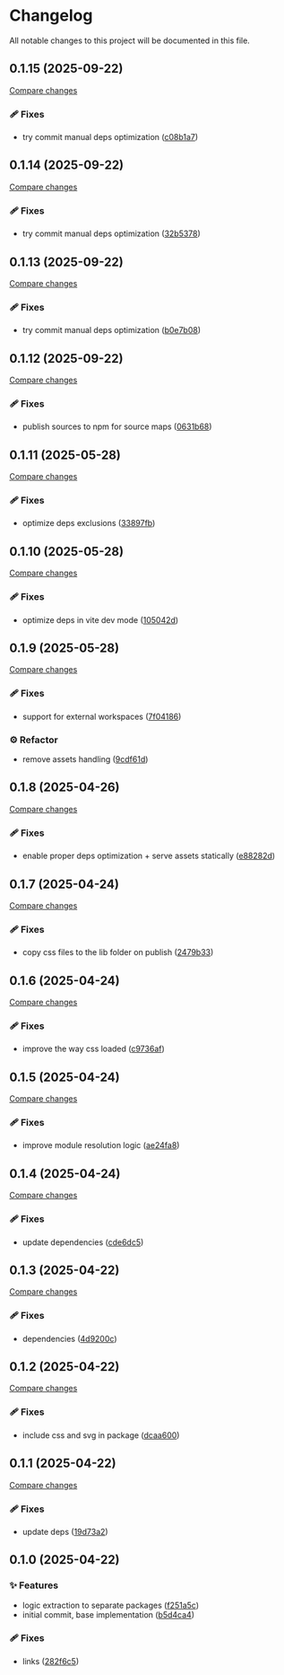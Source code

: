 <!-- header -->
# Changelog

All notable changes to this project will be documented in this file.

<!-- version:0.1.15 -->
## 0.1.15 (2025-09-22)

[Compare changes](https://github.com/Wroud/foundation/compare/vite-plugin-playground-v0.1.14...vite-plugin-playground-v0.1.15)

<!-- changelog -->
### 🩹 Fixes

- try commit manual deps optimization ([c08b1a7](https://github.com/Wroud/foundation/commit/c08b1a7))

<!-- version:0.1.14 -->
## 0.1.14 (2025-09-22)

[Compare changes](https://github.com/Wroud/foundation/compare/vite-plugin-playground-v0.1.13...vite-plugin-playground-v0.1.14)

<!-- changelog -->
### 🩹 Fixes

- try commit manual deps optimization ([32b5378](https://github.com/Wroud/foundation/commit/32b5378))

<!-- version:0.1.13 -->
## 0.1.13 (2025-09-22)

[Compare changes](https://github.com/Wroud/foundation/compare/vite-plugin-playground-v0.1.12...vite-plugin-playground-v0.1.13)

<!-- changelog -->
### 🩹 Fixes

- try commit manual deps optimization ([b0e7b08](https://github.com/Wroud/foundation/commit/b0e7b08))

<!-- version:0.1.12 -->
## 0.1.12 (2025-09-22)

[Compare changes](https://github.com/Wroud/foundation/compare/vite-plugin-playground-v0.1.11...vite-plugin-playground-v0.1.12)

<!-- changelog -->
### 🩹 Fixes

- publish sources to npm for source maps ([0631b68](https://github.com/Wroud/foundation/commit/0631b68))

<!-- version:0.1.11 -->
## 0.1.11 (2025-05-28)

[Compare changes](https://github.com/Wroud/foundation/compare/vite-plugin-playground-v0.1.10...vite-plugin-playground-v0.1.11)

<!-- changelog -->
### 🩹 Fixes

- optimize deps exclusions ([33897fb](https://github.com/Wroud/foundation/commit/33897fb))

<!-- version:0.1.10 -->
## 0.1.10 (2025-05-28)

[Compare changes](https://github.com/Wroud/foundation/compare/vite-plugin-playground-v0.1.9...vite-plugin-playground-v0.1.10)

<!-- changelog -->
### 🩹 Fixes

- optimize deps in vite dev mode ([105042d](https://github.com/Wroud/foundation/commit/105042d))

<!-- version:0.1.9 -->
## 0.1.9 (2025-05-28)

[Compare changes](https://github.com/Wroud/foundation/compare/vite-plugin-playground-v0.1.8...vite-plugin-playground-v0.1.9)

<!-- changelog -->
### 🩹 Fixes

- support for external workspaces ([7f04186](https://github.com/Wroud/foundation/commit/7f04186))

### ⚙️  Refactor

- remove assets handling ([9cdf61d](https://github.com/Wroud/foundation/commit/9cdf61d))

<!-- version:0.1.8 -->
## 0.1.8 (2025-04-26)

[Compare changes](https://github.com/Wroud/foundation/compare/vite-plugin-playground-v0.1.7...vite-plugin-playground-v0.1.8)

<!-- changelog -->
### 🩹 Fixes

- enable proper deps optimization + serve assets statically ([e88282d](https://github.com/Wroud/foundation/commit/e88282d))

<!-- version:0.1.7 -->
## 0.1.7 (2025-04-24)

[Compare changes](https://github.com/Wroud/foundation/compare/vite-plugin-playground-v0.1.6...vite-plugin-playground-v0.1.7)

<!-- changelog -->
### 🩹 Fixes

- copy css files to the lib folder on publish ([2479b33](https://github.com/Wroud/foundation/commit/2479b33))

<!-- version:0.1.6 -->
## 0.1.6 (2025-04-24)

[Compare changes](https://github.com/Wroud/foundation/compare/vite-plugin-playground-v0.1.5...vite-plugin-playground-v0.1.6)

<!-- changelog -->
### 🩹 Fixes

- improve the way css loaded ([c9736af](https://github.com/Wroud/foundation/commit/c9736af))

<!-- version:0.1.5 -->
## 0.1.5 (2025-04-24)

[Compare changes](https://github.com/Wroud/foundation/compare/vite-plugin-playground-v0.1.4...vite-plugin-playground-v0.1.5)

<!-- changelog -->
### 🩹 Fixes

- improve module resolution logic ([ae24fa8](https://github.com/Wroud/foundation/commit/ae24fa8))

<!-- version:0.1.4 -->
## 0.1.4 (2025-04-24)

[Compare changes](https://github.com/Wroud/foundation/compare/vite-plugin-playground-v0.1.3...vite-plugin-playground-v0.1.4)

<!-- changelog -->
### 🩹 Fixes

- update dependencies ([cde6dc5](https://github.com/Wroud/foundation/commit/cde6dc5))

<!-- version:0.1.3 -->
## 0.1.3 (2025-04-22)

[Compare changes](https://github.com/Wroud/foundation/compare/vite-plugin-playground-v0.1.2...vite-plugin-playground-v0.1.3)

<!-- changelog -->
### 🩹 Fixes

- dependencies ([4d9200c](https://github.com/Wroud/foundation/commit/4d9200c))

<!-- version:0.1.2 -->
## 0.1.2 (2025-04-22)

[Compare changes](https://github.com/Wroud/foundation/compare/vite-plugin-playground-v0.1.1...vite-plugin-playground-v0.1.2)

<!-- changelog -->
### 🩹 Fixes

- include css and svg in package ([dcaa600](https://github.com/Wroud/foundation/commit/dcaa600))

<!-- version:0.1.1 -->
## 0.1.1 (2025-04-22)

[Compare changes](https://github.com/Wroud/foundation/compare/vite-plugin-playground-v0.1.0...vite-plugin-playground-v0.1.1)

<!-- changelog -->
### 🩹 Fixes

- update deps ([19d73a2](https://github.com/Wroud/foundation/commit/19d73a2))

<!-- version:0.1.0 -->
## 0.1.0 (2025-04-22)

<!-- changelog -->
### ✨ Features

- logic extraction to separate packages ([f251a5c](https://github.com/Wroud/foundation/commit/f251a5c))
- initial commit, base implementation ([b5d4ca4](https://github.com/Wroud/foundation/commit/b5d4ca4))

### 🩹 Fixes

- links ([282f6c5](https://github.com/Wroud/foundation/commit/282f6c5))

